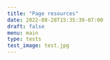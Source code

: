 ```yaml
---
title: "Page resources"
date: 2022-08-28T15:35:39-07:00
draft: false
menu: main
type: tests
test_image: test.jpg
---
```

